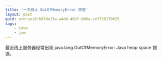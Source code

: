```yaml
---
title: '一次线上 OutOfMemoryError 排查'
layout: post
guid: urn:uuid:b87da13a-a4dd-402f-b06a-cef720170625
tags:
    - java
    - jvm
---
```


最近线上服务器经常出现 java.lang.OutOfMemoryError: Java heap space 错误。
